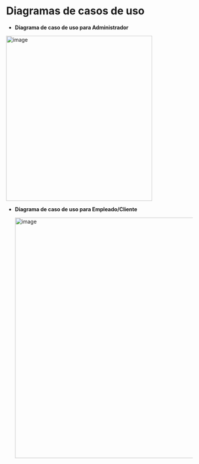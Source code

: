 # Diagramas de casos de uso

- **Diagrama de caso de uso para Administrador**
  
<img width="394" height="444" alt="image" src="https://github.com/user-attachments/assets/291c2aa1-6e97-4c8d-b103-a20129c9dd1d" />

- **Diagrama de caso de uso para Empleado/Cliente**

  <img width="506" height="647" alt="image" src="https://github.com/user-attachments/assets/5b98a0bd-867b-44b1-9f2a-bf4bbfddfb7f" />


